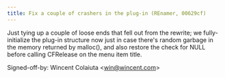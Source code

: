 ```yaml
---
title: Fix a couple of crashers in the plug-in (REnamer, 00629cf)
---
```


Just tying up a couple of loose ends that fell out from the rewrite; we fully-initialize the plug-in structure now just in case there's random garbage in the memory returned by malloc(), and also restore the check for NULL before calling CFRelease on the menu item title.

Signed-off-by: Wincent Colaiuta &lt;win@wincent.com&gt;
